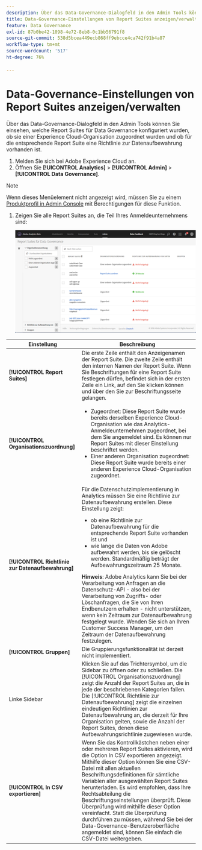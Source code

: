 ```yaml
---
description: Über das Data-Governance-Dialogfeld in den Admin Tools können Sie einsehen, welche Report Suites für Data Governance konfiguriert wurden, ob sie einer Experience Cloud-Organisation zugeordnet wurden und ob für die entsprechende Report Suite eine Richtlinie zur Datenaufbewahrung vorhanden ist.
title: Data-Governance-Einstellungen von Report Suites anzeigen/verwalten
feature: Data Governance
exl-id: 87b0be42-1098-4e72-8eb8-0c1bb56791f8
source-git-commit: 538d5bcea449ecb868ff9ebcce4ca742f91b4a87
workflow-type: tm+mt
source-wordcount: '517'
ht-degree: 76%

---
```


# Data-Governance-Einstellungen von Report Suites anzeigen/verwalten

Über das Data-Governance-Dialogfeld in den Admin Tools können Sie einsehen, welche Report Suites für Data Governance konfiguriert wurden, ob sie einer Experience Cloud-Organisation zugeordnet wurden und ob für die entsprechende Report Suite eine Richtlinie zur Datenaufbewahrung vorhanden ist.

1. Melden Sie sich bei Adobe Experience Cloud an.
1. Öffnen Sie **[!UICONTROL Analytics]** > **[!UICONTROL Admin]** > **[!UICONTROL Data Governance]**.

>[!NOTE]
>
>Wenn dieses Menüelement nicht angezeigt wird, müssen Sie zu einem [Produktprofil in Admin Console](https://experienceleague.adobe.com/docs/analytics/admin/admin-console/permissions/product-profile.html?lang=de) mit Berechtigungen für diese Funktion.

1. Zeigen Sie alle Report Suites an, die Teil Ihres Anmeldeunternehmens sind:

   ![](assets/privacy_setup_an.png)

| Einstellung | Beschreibung |
| --- | --- |
| **[!UICONTROL Report Suites]** | Die erste Zeile enthält den Anzeigenamen der Report Suite. Die zweite Zeile enthält den internen Namen der Report Suite. Wenn Sie Beschriftungen für eine Report Suite festlegen dürfen, befindet sich in der ersten Zeile ein Link, auf den Sie klicken können und über den Sie zur Beschriftungsseite gelangen. |
| **[!UICONTROL Organisationszuordnung]** | <ul><li>Zugeordnet: Diese Report Suite wurde bereits derselben Experience Cloud-Organisation wie das Analytics-Anmeldeunternehmen zugeordnet, bei dem Sie angemeldet sind. Es können nur Report Suites mit dieser Einstellung beschriftet werden.</li><li>Einer anderen Organisation zugeordnet: Diese Report Suite wurde bereits einer anderen Experience Cloud-Organisation zugeordnet.</li></ul> |
| **[!UICONTROL Richtlinie zur Datenaufbewahrung]** | Für die Datenschutzimplementierung in Analytics müssen Sie eine Richtlinie zur Datenaufbewahrung erstellen. Diese Einstellung zeigt:<ul><li>ob eine Richtlinie zur Datenaufbewahrung für die entsprechende Report Suite vorhanden ist und</li><li>wie lange die Daten von Adobe aufbewahrt werden, bis sie gelöscht werden. Standardmäßig beträgt der Aufbewahrungszeitraum 25 Monate.</li></ul>**Hinweis**: Adobe Analytics kann Sie bei der Verarbeitung von Anfragen an die Datenschutz-API - also bei der Verarbeitung von Zugriffs- oder Löschanfragen, die Sie von Ihren Endbenutzern erhalten - nicht unterstützen, wenn kein Zeitraum zur Datenaufbewahrung festgelegt wurde. Wenden Sie sich an Ihren Customer Success Manager, um den Zeitraum der Datenaufbewahrung festzulegen. |
| **[!UICONTROL Gruppen]** | Die Gruppierungsfunktionalität ist derzeit nicht implementiert. |
| Linke Sidebar | Klicken Sie auf das Trichtersymbol, um die Sidebar zu öffnen oder zu schließen. Die [!UICONTROL Organisationszuordnung] zeigt die Anzahl der Report Suites an, die in jede der beschriebenen Kategorien fallen. Die [!UICONTROL Richtlinie zur Datenaufbewahrung] zeigt die einzelnen eindeutigen Richtlinien zur Datenaufbewahrung an, die derzeit für Ihre Organisation gelten, sowie die Anzahl der Report Suites, denen diese Aufbewahrungsrichtlinie zugewiesen wurde. |
| **[!UICONTROL In CSV exportieren]** | Wenn Sie das Kontrollkästchen neben einer oder mehreren Report Suites aktivieren, wird die Option In CSV exportieren angezeigt. Mithilfe dieser Option können Sie eine CSV-Datei mit allen aktuellen Beschriftungsdefinitionen für sämtliche Variablen aller ausgewählten Report Suites herunterladen. Es wird empfohlen, dass Ihre Rechtsabteilung die Beschriftungseinstellungen überprüft. Diese Überprüfung wird mithilfe dieser Option vereinfacht. Statt die Überprüfung durchführen zu müssen, während Sie bei der Data-Governance-Benutzeroberfläche angemeldet sind, können Sie einfach die CSV-Datei weitergeben. |
